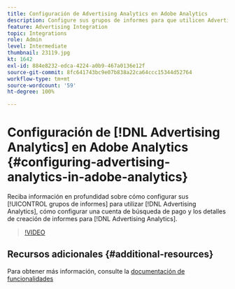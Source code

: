 ```yaml
---
title: Configuración de Advertising Analytics en Adobe Analytics
description: Configure sus grupos de informes para que utilicen Advertising Analytics.
feature: Advertising Integration
topic: Integrations
role: Admin
level: Intermediate
thumbnail: 23119.jpg
kt: 1642
exl-id: 884e8232-edca-4224-a0b9-467a0136e12f
source-git-commit: 8fc641743bc9e07b838a22ca64ccc15344d52764
workflow-type: tm+mt
source-wordcount: '59'
ht-degree: 100%

---
```


# Configuración de [!DNL Advertising Analytics] en Adobe Analytics {#configuring-advertising-analytics-in-adobe-analytics}

Reciba información en profundidad sobre cómo configurar sus [!UICONTROL grupos de informes] para utilizar [!DNL Advertising Analytics], cómo configurar una cuenta de búsqueda de pago y los detalles de creación de informes para [!DNL Advertising Analytics].

>[!VIDEO](https://video.tv.adobe.com/v/23119/?quality=12&learn=on)

## Recursos adicionales {#additional-resources}

Para obtener más información, consulte la [documentación de funcionalidades](https://experienceleague.adobe.com/docs/analytics/integration/advertising-analytics/overview.html?lang=es)
